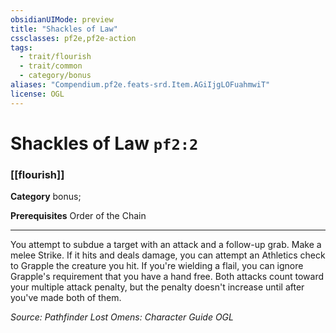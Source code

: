 ```yaml
---
obsidianUIMode: preview
title: "Shackles of Law"
cssclasses: pf2e,pf2e-action
tags:
  - trait/flourish
  - trait/common
  - category/bonus
aliases: "Compendium.pf2e.feats-srd.Item.AGiIjgLOFuahmwiT"
license: OGL
---
```

# Shackles of Law `pf2:2`

### [[flourish]]

**Category** bonus; 



**Prerequisites** Order of the Chain
* * *
You attempt to subdue a target with an attack and a follow-up grab. Make a melee Strike. If it hits and deals damage, you can attempt an Athletics check to Grapple the creature you hit. If you're wielding a flail, you can ignore Grapple's requirement that you have a hand free. Both attacks count toward your multiple attack penalty, but the penalty doesn't increase until after you've made both of them.

*Source: Pathfinder Lost Omens: Character Guide*
*OGL*